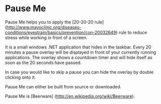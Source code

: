# Pause Me
Pause Me helps you to apply the [20-20-20 rule] (http://www.mayoclinic.org/diseases-conditions/eyestrain/basics/prevention/con-20032649) rule to reduce stress while working in front of a screen.

It is a small windows .NET application that hides in the taskbar. Every 20 minutes a pause overlay will be displayed in front of your currently running applications. The overlay shows a countdown timer and will hide itself as soon as the 20 seconds have passed.

In case you would like to skip a pause you can hide the overlay by double clicking onto it.

Pause Me can either be built from source or downloaded.

Pause Me is [Beerware] (http://en.wikipedia.org/wiki/Beerware).
